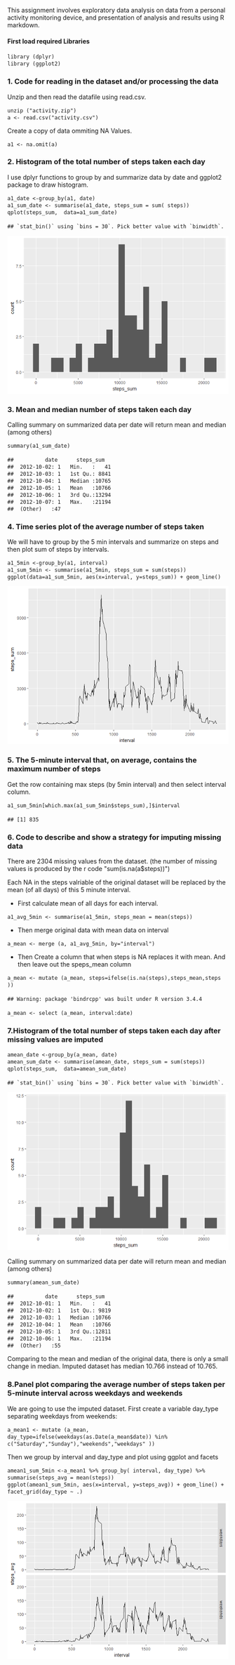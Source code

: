 This assignment involves exploratory data analysis on data from a
personal activity monitoring device, and presentation of analysis and
results using R markdown.

#### First load required Libraries

    library (dplyr)
    library (ggplot2)

### 1. Code for reading in the dataset and/or processing the data

Unzip and then read the datafile using read.csv.

    unzip ("activity.zip")
    a <- read.csv("activity.csv")

Create a copy of data ommiting NA Values.

    a1 <- na.omit(a)

### 2. Histogram of the total number of steps taken each day

I use dplyr functions to group by and summarize data by date and ggplot2
package to draw histogram.

    a1_date <-group_by(a1, date) 
    a1_sum_date <- summarise(a1_date, steps_sum = sum( steps))
    qplot(steps_sum,  data=a1_sum_date)

    ## `stat_bin()` using `bins = 30`. Pick better value with `binwidth`.

![](PA1_template_files/figure-markdown_strict/unnamed-chunk-4-1.png)

### 3. Mean and median number of steps taken each day

Calling summary on summarized data per date will return mean and median
(among others)

    summary(a1_sum_date)

    ##          date      steps_sum    
    ##  2012-10-02: 1   Min.   :   41  
    ##  2012-10-03: 1   1st Qu.: 8841  
    ##  2012-10-04: 1   Median :10765  
    ##  2012-10-05: 1   Mean   :10766  
    ##  2012-10-06: 1   3rd Qu.:13294  
    ##  2012-10-07: 1   Max.   :21194  
    ##  (Other)   :47

### 4. Time series plot of the average number of steps taken

We will have to group by the 5 min intervals and summarize on steps and
then plot sum of steps by intervals.

    a1_5min <-group_by(a1, interval) 
    a1_sum_5min <- summarise(a1_5min, steps_sum = sum(steps))
    ggplot(data=a1_sum_5min, aes(x=interval, y=steps_sum)) + geom_line()

![](PA1_template_files/figure-markdown_strict/unnamed-chunk-6-1.png)

### 5. The 5-minute interval that, on average, contains the maximum number of steps

Get the row containing max steps (by 5min interval) and then select
interval column.

    a1_sum_5min[which.max(a1_sum_5min$steps_sum),]$interval

    ## [1] 835

### 6. Code to describe and show a strategy for imputing missing data

There are 2304 missing values from the dataset. (the number of missing
values is produced by the r code "sum(is.na(a$steps))")

Each NA in the steps valriable of the original dataset will be replaced
by the mean (of all days) of this 5 minute interval.

-   First calculate mean of all days for each interval.

<!-- -->

    a1_avg_5min <- summarise(a1_5min, steps_mean = mean(steps))

-   Then merge original data with mean data on interval

<!-- -->

    a_mean <- merge (a, a1_avg_5min, by="interval")

-   Then Create a column that when steps is NA replaces it with mean.
    And then leave out the speps\_mean column

<!-- -->

    a_mean <- mutate (a_mean, steps=ifelse(is.na(steps),steps_mean,steps ))

    ## Warning: package 'bindrcpp' was built under R version 3.4.4

    a_mean <- select (a_mean, interval:date)

### 7.Histogram of the total number of steps taken each day after missing values are imputed

    amean_date <-group_by(a_mean, date) 
    amean_sum_date <- summarise(amean_date, steps_sum = sum(steps))
    qplot(steps_sum,  data=amean_sum_date)

    ## `stat_bin()` using `bins = 30`. Pick better value with `binwidth`.

![](PA1_template_files/figure-markdown_strict/unnamed-chunk-11-1.png)

Calling summary on summarized data per date will return mean and median
(among others)

    summary(amean_sum_date)

    ##          date      steps_sum    
    ##  2012-10-01: 1   Min.   :   41  
    ##  2012-10-02: 1   1st Qu.: 9819  
    ##  2012-10-03: 1   Median :10766  
    ##  2012-10-04: 1   Mean   :10766  
    ##  2012-10-05: 1   3rd Qu.:12811  
    ##  2012-10-06: 1   Max.   :21194  
    ##  (Other)   :55

Comparing to the mean and median of the original data, there is only a
small change in median. Imputed dataset has median 10.766 instead of
10.765.

### 8.Panel plot comparing the average number of steps taken per 5-minute interval across weekdays and weekends

We are going to use the imputed dataset. First create a variable
day\_type separating weekdays from weekends:

    a_mean1 <- mutate (a_mean, day_type=ifelse(weekdays(as.Date(a_mean$date)) %in% c("Saturday","Sunday"),"weekends","weekdays" ))

Then we group by interval and day\_type and plot using ggplot and facets

    amean1_sum_5min <-a_mean1 %>% group_by( interval, day_type) %>%  summarise(steps_avg = mean(steps))
    ggplot(amean1_sum_5min, aes(x=interval, y=steps_avg)) + geom_line() + facet_grid(day_type ~ .)

![](PA1_template_files/figure-markdown_strict/unnamed-chunk-14-1.png)
